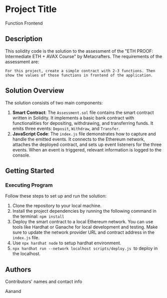 
# Project Title

Function Frontend

## Description

This solidity code is the solution to the assessment of the "ETH PROOF: Intermediate ETH + AVAX Course" by Metacrafters. The requirements of the assessment are:

    For this project, create a simple contract with 2-3 functions. Then show the values of those functions in frontend of the application.


## Solution Overview

The solution consists of two main components:

1. **Smart Contract**: The `Assessment.sol` file contains the smart contract written in Solidity. It implements a basic bank contract with functionalities for depositing, withdrawing, and transferring funds. It emits three events: `Deposit`, `Withdraw`, and `Transfer`.
2. **JavaScript Code**: The `index.js` file demonstrates how to capture and handle the emitted events. It connects to the Ethereum network, attaches the deployed contract, and sets up event listeners for the three events. When an event is triggered, relevant information is logged to the console.

## Getting Started

### Executing Program

Follow these steps to set up and run the solution:

1. Clone the repository to your local machine.
2. Install the project dependencies by running the following command in the terminal:
   `npm install`
3. Deploy the smart contract to a local Ethereum network. You can use tools like Hardhat or Ganache for local development and testing. Make sure to update the network provider URL and contract address in the `index.js` file.
4. Use `npx hardhat node` to setup hardhat environment.
5. `npx hardhat run --network localhost scripts/deploy.js `to deploy in the localhost.

## Authors

Contributors' names and contact info

Aanand
